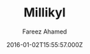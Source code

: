 ---
title: Millikyl
github: 'https://github.com/fareez-ahamed/millikyl'
demo: 'https://fareez-ahamed.github.io/millikyl/'
author: Fareez Ahamed
ssg:
  - Jekyll
cms:
  - No Cms
date: 2016-01-02T15:55:57.000Z
github_branch: master
description: A Jekyll theme based on the super minimal Milligram CSS Framework
stale: true
---